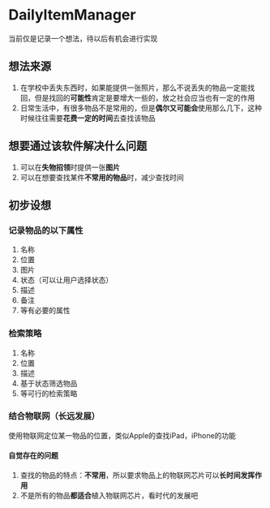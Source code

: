 # DailyItemManager

当前仅是记录一个想法，待以后有机会进行实现

## 想法来源

1. 在学校中丢失东西时，如果能提供一张照片，那么不说丢失的物品一定能找回，但是找回的**可能性**肯定是要增大一些的，放之社会应当也有一定的作用
2. 日常生活中，有很多物品不是常用的，但是**偶尔又可能会**使用那么几下，这种时候往往需要**花费一定的时间**去查找该物品

## 想要通过该软件解决什么问题

1. 可以在**失物招领**时提供一张**图片**
2. 可以在想要查找某件**不常用的物品**时，减少查找时间

## 初步设想

### 记录物品的以下属性

1. 名称
2. 位置
3. 图片
4. 状态（可以让用户选择状态）
5. 描述
6. 备注
7. 等有必要的属性

### 检索策略

1. 名称
2. 位置
3. 描述
4. 基于状态筛选物品
5. 等可行的检索策略

### 结合物联网（长远发展）

使用物联网定位某一物品的位置，类似Apple的查找iPad，iPhone的功能

#### 自觉存在的问题

1. 查找的物品的特点：**不常用**，所以要求物品上的物联网芯片可以**长时间发挥作用**
2. 不是所有的物品**都适合**植入物联网芯片，看时代的发展吧

